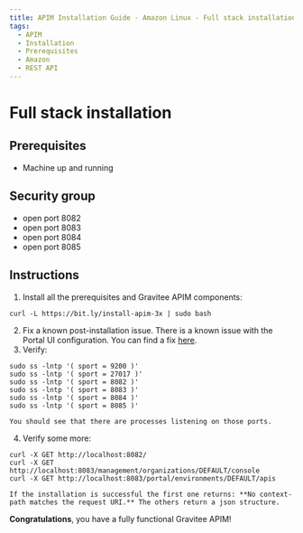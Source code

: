 ```yaml
---
title: APIM Installation Guide - Amazon Linux - Full stack installation
tags:
  - APIM
  - Installation
  - Prerequisites
  - Amazon
  - REST API
---
```


# Full stack installation

## Prerequisites

- Machine up and running

## Security group

- open port 8082
- open port 8083
- open port 8084
- open port 8085

## Instructions

1. Install all the prerequisites and Gravitee APIM components:
  ```
  curl -L https://bit.ly/install-apim-3x | sudo bash
  ```
2. Fix a known post-installation issue. There is a known issue with the Portal UI configuration. You can
    find a fix [here](installation-guide-amazon-issue.md).
3.  Verify:
  ```
  sudo ss -lntp '( sport = 9200 )'
  sudo ss -lntp '( sport = 27017 )'
  sudo ss -lntp '( sport = 8082 )'
  sudo ss -lntp '( sport = 8083 )'
  sudo ss -lntp '( sport = 8084 )'
  sudo ss -lntp '( sport = 8085 )'
  ```
    You should see that there are processes listening on those ports.
4.  Verify some more:
  ```
  curl -X GET http://localhost:8082/
  curl -X GET http://localhost:8083/management/organizations/DEFAULT/console
  curl -X GET http://localhost:8083/portal/environments/DEFAULT/apis
  ```
    If the installation is successful the first one returns: **No context-path matches the request URI.** The others return a json structure.

**Congratulations**, you have a fully functional Gravitee APIM!
